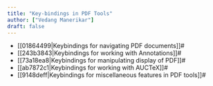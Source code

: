```yaml
---
title: "Key-bindings in PDF Tools"
author: ["Vedang Manerikar"]
draft: false
---
```


-   [[01864499|Keybindings for navigating PDF documents]]#
-   [[243b3843|Keybindings for working with Annotations]]#
-   [[73a18ea8|Keybindings for manipulating display of PDF]]#
-   [[ab7872c1|Keybindings for working with AUCTeX]]#
-   [[9148deff|Keybindings for miscellaneous features in PDF tools]]#
